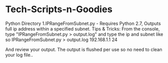 # Tech-Scripts-n-Goodies

Python Directory
1.IPRangeFromSubnet.py - Requires Python 2.7, Outputs full ip address within a specified subnet.
Tips & Tricks: From the console, type "IPRangeFromSubnet.py > output.log" and type the ip and subnet like so
IPRangeFromSubnet.py > output.log
192.168.1.1
24

And review your output. The output is flushed per use so no need to clean your log file..
 
